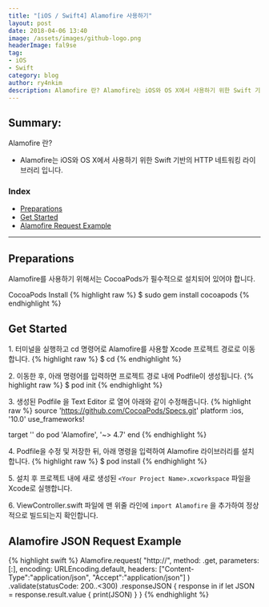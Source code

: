 ```yaml
---
title: "[iOS / Swift4] Alamofire 사용하기"
layout: post
date: 2018-04-06 13:40
image: /assets/images/github-logo.png
headerImage: fal9se
tag:
- iOS
- Swift
category: blog
author: ry4nkim
description: Alamofire 란? Alamofire는 iOS와 OS X에서 사용하기 위한 Swift 기반의 HTTP 네트워킹 라이브러리 입니다.
---
```


## Summary:

Alamofire 란?
- Alamofire는 iOS와 OS X에서 사용하기 위한 Swift 기반의 HTTP 네트워킹 라이브러리 입니다.

### Index
- [Preparations](#preparations)
- [Get Started](#get-started)
- [Alamofire Request Example](#alamofire-request-example)

---
## Preparations

Alamofire를 사용하기 위해서는 CocoaPods가 필수적으로 설치되어 있어야 합니다.

CocoaPods Install
{% highlight raw %}
$ sudo gem install cocoapods
{% endhighlight %}

## Get Started

1.&nbsp;터미널을 실행하고 cd 명령어로 Alamofire를 사용할 Xcode 프로젝트 경로로 이동합니다.
{% highlight raw %}
$ cd <Your Project Path>
{% endhighlight %}

2.&nbsp;이동한 후, 아래 명령어를 입력하면 프로젝트 경로 내에 Podfile이 생성됩니다.
{% highlight raw %}
$ pod init
{% endhighlight %}

3.&nbsp;생성된 Podfile 을 Text Editor 로 열어 아래와 같이 수정해줍니다.
{% highlight raw %}
source 'https://github.com/CocoaPods/Specs.git'
platform :ios, '10.0'
use_frameworks!

target '<Your Target Name>' do
    pod 'Alamofire', '~> 4.7'
end
{% endhighlight %}

4.&nbsp;Podfile을 수정 및 저장한 뒤, 아래 명령을 입력하여 Alamofire 라이브러리를 설치합니다.
{% highlight raw %}
$ pod install
{% endhighlight %}

5.&nbsp;설치 후 프로젝트 내에 새로 생성된 `<Your Project Name>.xcworkspace` 파일을 Xcode로 실행합니다.

6.&nbsp;ViewController.swift 파일에 맨 위줄 라인에 `import Alamofire` 을 추가하여 정상적으로 빌드되는지 확인합니다.

## Alamofire JSON Request Example

{% highlight swift %}
Alamofire.request(
            "http://<Your URL>",
            method: .get,
            parameters: [:],
            encoding: URLEncoding.default,
            headers: ["Content-Type":"application/json", "Accept":"application/json"]
            )
            .validate(statusCode: 200..<300)
            .responseJSON {
                response in
                if let JSON = response.result.value {
                    print(JSON)
                }
            }
{% endhighlight %}
